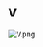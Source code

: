 # v

![V.png](https://github.com/Tan12d/Oracle-Database-Problems/assets/100254217/2aeaddfa-fa2d-4bc3-a4ee-7c061d08a596)

